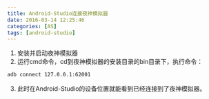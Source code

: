 ```yaml
---
title: Android-Studio连接夜神模拟器
date: 2016-03-14 12:25:46
categories: [AS]
tags: [android-studio]
---
```


1. 安装并启动夜神模拟器
2. 运行cmd命令，cd到夜神模拟器的安装目录的bin目录下，执行命令：
``` bash
adb connect 127.0.0.1:62001
```
3. 此时在Android-Studio的设备位置就能看到已经连接到了夜神模拟器。